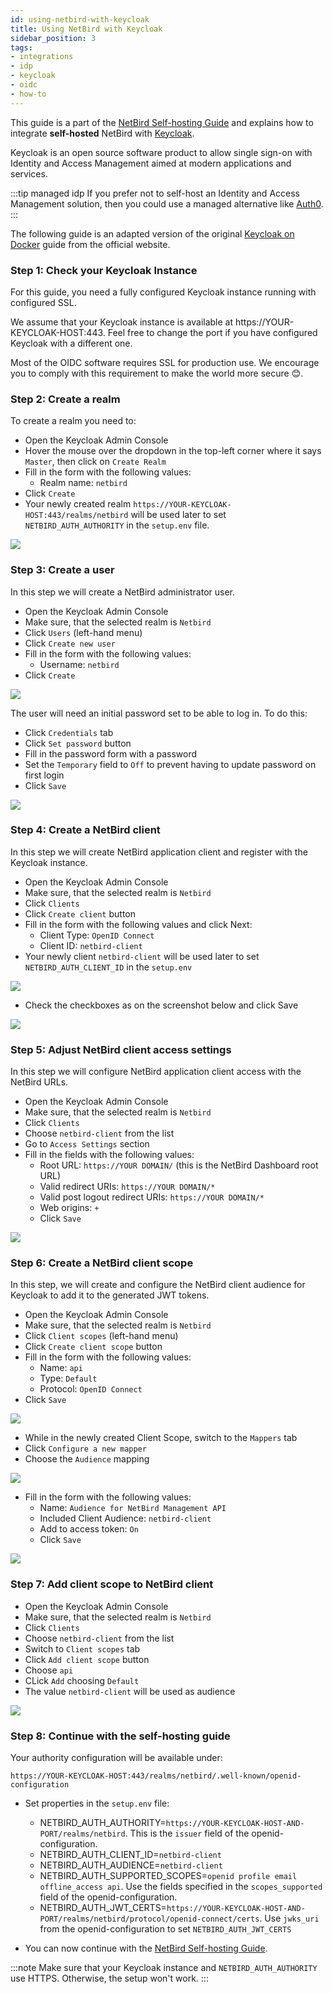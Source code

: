 ```yaml
---
id: using-netbird-with-keycloak
title: Using NetBird with Keycloak
sidebar_position: 3
tags:
- integrations
- idp
- keycloak
- oidc
- how-to
---
```


This guide is a part of the [NetBird Self-hosting Guide](/getting-started/self-hosting) and explains how to integrate 
**self-hosted** NetBird with [Keycloak](https://www.keycloak.org/).

Keycloak is an open source software product to allow single sign-on with Identity and Access Management aimed at modern applications and services.

:::tip managed idp
If you prefer not to self-host an Identity and Access Management solution, then you could use a managed alternative like
[Auth0](/integrations/identity-providers/self-hosted/using-netbird-with-auth0).
:::

The following guide is an adapted version of the original
[Keycloak on Docker](https://www.keycloak.org/getting-started/getting-started-docker) guide from the official website.

### Step 1: Check your Keycloak Instance

For this guide, you need a fully configured Keycloak instance running with configured SSL.

We assume that your Keycloak instance is available at https://YOUR-KEYCLOAK-HOST:443. 
Feel free to change the port if you have configured Keycloak with a different one.

Most of the OIDC software requires SSL for production use. 
We encourage you to comply with this requirement to make the world more secure 😊.

### Step 2: Create a realm

To create a realm you need to:

- Open the Keycloak Admin Console
- Hover the mouse over the dropdown in the top-left corner where it says `Master`, then click on `Create Realm`
- Fill in the form with the following values:
  - Realm name: `netbird`
- Click `Create`
- Your newly created realm `https://YOUR-KEYCLOAK-HOST:443/realms/netbird` will be used later to set `NETBIRD_AUTH_AUTHORITY` in the `setup.env` file.

![](/img/integrations/identity-providers/self-hosted/keycloak-create-realm.png)

### Step 3: Create a user

In this step we will create a NetBird administrator user.

- Open the Keycloak Admin Console
- Make sure, that the selected realm is `Netbird`
- Click `Users` (left-hand menu)
- Click `Create new user`
- Fill in the form with the following values:
  - Username: `netbird`
- Click `Create`

![](/img/integrations/identity-providers/self-hosted/keycloak-create-user.png)

The user will need an initial password set to be able to log in. To do this:
- Click `Credentials` tab
- Click `Set password` button
- Fill in the password form with a password
- Set the `Temporary` field to `Off` to prevent having to update password on first login
- Click `Save`

![](/img/integrations/identity-providers/self-hosted/keycloak-set-password.png)

### Step 4: Create a NetBird client

In this step we will create NetBird application client and register with the Keycloak instance.

- Open the Keycloak Admin Console
- Make sure, that the selected realm is `Netbird`
- Click `Clients`
- Click `Create client` button
- Fill in the form with the following values and click Next:
  - Client Type: `OpenID Connect`
  - Client ID: `netbird-client`
- Your newly client `netbird-client` will be used later to set `NETBIRD_AUTH_CLIENT_ID` in the `setup.env`

![](/img/integrations/identity-providers/self-hosted/keycloak-create-client.png)

- Check the checkboxes as on the screenshot below and click Save

![](/img/integrations/identity-providers/self-hosted/keycloak-enable-auth.png)

### Step 5: Adjust NetBird client access settings

In this step we will configure NetBird application client access with the NetBird URLs.

- Open the Keycloak Admin Console
- Make sure, that the selected realm is `Netbird`
- Click `Clients`
- Choose `netbird-client` from the list
- Go to `Access Settings` section
- Fill in the fields with the following values:
  - Root URL: `https://YOUR DOMAIN/` (this is the NetBird Dashboard root URL)
  - Valid redirect URIs: `https://YOUR DOMAIN/*`
  - Valid post logout redirect URIs: `https://YOUR DOMAIN/*`
  - Web origins: `+`
  - Click `Save`

![](/img/integrations/identity-providers/self-hosted/keycloak-access-settings.png)

### Step 6: Create a NetBird client scope

In this step, we will create and configure the NetBird client audience for Keycloak to add it to the generated JWT tokens.

- Open the Keycloak Admin Console
- Make sure, that the selected realm is `Netbird`
- Click `Client scopes` (left-hand menu)
- Click `Create client scope` button
- Fill in the form with the following values:
  - Name: `api`
  - Type: `Default`
  - Protocol: `OpenID Connect`
- Click `Save`

![](/img/integrations/identity-providers/self-hosted/keycloak-create-client-scope.png)

- While in the newly created Client Scope, switch to the `Mappers` tab
- Click `Configure a new mapper`
- Choose the `Audience` mapping

![](/img/integrations/identity-providers/self-hosted/keycloak-configure-audience-mapper.png)

- Fill in the form with the following values:
  - Name: `Audience for NetBird Management API`
  - Included Client Audience: `netbird-client`
  - Add to access token: `On`
  - Click `Save`

![](/img/integrations/identity-providers/self-hosted/keycloak-configure-audience-mapper-2.png)

### Step 7: Add client scope to NetBird client

- Open the Keycloak Admin Console
- Make sure, that the selected realm is `Netbird`
- Click `Clients`
- Choose `netbird-client` from the list
- Switch to `Client scopes` tab
- Click `Add client scope` button
- Choose `api`
- CLick `Add` choosing `Default`
- The value `netbird-client` will be used as audience 

![](/img/integrations/identity-providers/self-hosted/keycloack-add-client-scope.png)

### Step 8: Continue with the self-hosting guide

Your authority configuration will be available under:
```
https://YOUR-KEYCLOAK-HOST:443/realms/netbird/.well-known/openid-configuration
```

- Set properties in the `setup.env` file:
  - NETBIRD_AUTH_AUTHORITY=`https://YOUR-KEYCLOAK-HOST-AND-PORT/realms/netbird`. This is the `issuer` field of the openid-configuration.
  - NETBIRD_AUTH_CLIENT_ID=`netbird-client`
  - NETBIRD_AUTH_AUDIENCE=`netbird-client`
  - NETBIRD_AUTH_SUPPORTED_SCOPES=`openid profile email offline_access api`. Use the fields specified in the `scopes_supported` field of the openid-configuration.
  - NETBIRD_AUTH_JWT_CERTS=`https://YOUR-KEYCLOAK-HOST-AND-PORT/realms/netbird/protocol/openid-connect/certs`. Use `jwks_uri` from the openid-configuration to set `NETBIRD_AUTH_JWT_CERTS`

- You can now continue with the [NetBird Self-hosting Guide](/getting-started/self-hosting#step-3-configure-identity-provider).

:::note
Make sure that your Keycloak instance and `NETBIRD_AUTH_AUTHORITY` use HTTPS. Otherwise, the setup won't work.
:::